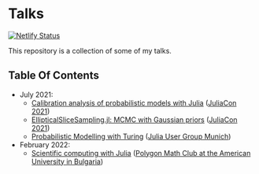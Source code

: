 # Talks

[![Netlify Status](https://api.netlify.com/api/v1/badges/dcbccd9d-8c6b-4ea7-a905-1d8f057fcd41/deploy-status)](https://app.netlify.com/sites/talks-widmann-dev/deploys)

This repository is a collection of some of my talks.

## Table Of Contents

- July 2021:
  - [Calibration analysis of probabilistic models with Julia](https://talks.widmann.dev/2021/07/calibration/) ([JuliaCon 2021](https://juliacon.org/2021/))
  - [EllipticalSliceSampling.jl: MCMC with Gaussian priors](https://talks.widmann.dev/2021/07/ellipticalslicesampling/) ([JuliaCon 2021](https://juliacon.org/2021/))
  - [Probabilistic Modelling with Turing](https://talks.widmann.dev/2021/07/turing/) ([Julia User Group Munich](https://www.meetup.com/Julia-User-Group-Munich/))
- February 2022:
  - [Scientific computing with Julia](https://talks.widmann.dev/2022/02/julia/) ([Polygon Math Club at the American University in Bulgaria](https://www.facebook.com/MathPolygonAUBG))

